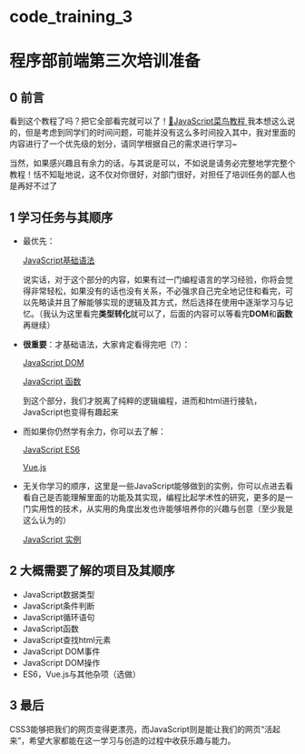 # code_training_3
# 程序部前端第三次培训准备

## 0 前言

看到这个教程了吗？把它全部看完就可以了！[🔗JavaScript菜鸟教程 ](https://www.runoob.com/js/js-tutorial.html)
我本想这么说的，但是考虑到同学们的时间问题，可能并没有这么多时间投入其中，我对里面的内容进行了一个优先级的划分，请同学根据自己的需求进行学习~

当然，如果感兴趣且有余力的话，与其说是可以，不如说是请务必完整地学完整个教程！恬不知耻地说，这不仅对你很好，对部门很好，对担任了培训任务的鄙人也是再好不过了

## 1 学习任务与其顺序

- 最优先：

  [JavaScript基础语法](https://www.runoob.com/js/js-tutorial.html)

  说实话，对于这个部分的内容，如果有过一门编程语言的学习经验，你将会觉得非常轻松，如果没有的话也没有关系，不必强求自己完全地记住和看完，可以先略读并且了解能够实现的逻辑及其方式，然后选择在使用中逐渐学习与记忆。（我认为这里看完**类型转化**就可以了，后面的内容可以等看完**DOM**和**函数**再继续）

- **很重要**：才基础语法，大家肯定看得完吧（?）：

  [JavaScript DOM](https://www.runoob.com/js/js-htmldom.html)

  [JavaScript 函数](https://www.runoob.com/js/js-function-definition.html)

  到这个部分，我们才脱离了纯粹的逻辑编程，进而和html进行接轨，JavaScript也变得有趣起来

- 而如果你仍然学有余力，你可以去了解：

  [JavaScript ES6](https://www.runoob.com/w3cnote/es6-tutorial.html)

  [Vue.js](https://www.runoob.com/vue2/vue-tutorial.html)

- 无关你学习的顺序，这里是一些JavaScript能够做到的实例，你可以点进去看看自己是否能理解里面的功能及其实现，编程比起学术性的研究，更多的是一门实用性的技术，从实用的角度出发也许能够培养你的兴趣与创意（至少我是这么认为的）

  [JavaScript 实例](https://www.runoob.com/js/js-examples.html)

## 2 大概需要了解的项目及其顺序
- JavaScript数据类型
- JavaScript条件判断
- JavaScript循环语句
- JavaScript函数
- JavaScript查找html元素
- JavaScript DOM事件
- JavaScript DOM操作
- ES6，Vue.js与其他杂项（选做）

## 3 最后

CSS3能够把我们的网页变得更漂亮，而JavaScript则是能让我们的网页“活起来”，希望大家都能在这一学习与创造的过程中收获乐趣与能力。
